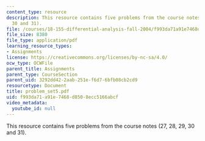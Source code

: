 ```yaml
---
content_type: resource
description: This resource contains five problems from the course notes (27, 28, 29,
  30 and 31).
file: /courses/18-155-differential-analysis-fall-2004/f993da71a91e7468d8508ecc5166abcf_problem_set5.pdf
file_size: 8380
file_type: application/pdf
learning_resource_types:
- Assignments
license: https://creativecommons.org/licenses/by-nc-sa/4.0/
ocw_type: OCWFile
parent_title: Assignments
parent_type: CourseSection
parent_uid: 3292dd42-2aab-251e-f6d7-6bfb08cb2cd9
resourcetype: Document
title: problem_set5.pdf
uid: f993da71-a91e-7468-d850-8ecc5166abcf
video_metadata:
  youtube_id: null
---
```

This resource contains five problems from the course notes (27, 28, 29, 30 and 31).